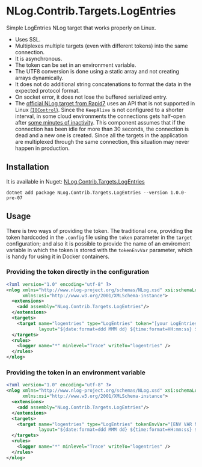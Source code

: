 # NLog.Contrib.Targets.LogEntries

Simple LogEntries NLog target that works properly on Linux. 

 - Uses SSL. 
 - Multiplexes multiple targets (even with different tokens) into the same connection.
 - It is asynchronous.
 - The token can be set in an environment variable.
 - The UTF8 conversion is done using a static array and not creating arrays dynamically.
 - It does not do additional string concatenations to format the data in the expected protocol format.
 - On socket error, it does not lose the buffered serialized entry.
 - The [official NLog target from Rapid7](https://github.com/rapid7/le_dotnet) uses an API that is not supported in Linux [(`IOControl`)](https://msdn.microsoft.com/en-us/library/system.net.sockets.socket.iocontrol(v=vs.110).aspx). Since the `KeepAlive` is not configured to a shorter interval, in some cloud environments the connections gets half-open after [some minutes of inactivity](//github.com/rapid7/le_dotnet/blob/master/src/LogentriesCore/LeClient.cs#L96). This component assumes that if the connection has been idle for more than 30 seconds, the connection is dead and a new one is created. Since all the targets in the application are multiplexed through the same connection, this situation may never happen in production.


## Installation
It is available in Nuget: [NLog.Contrib.Targets.LogEntries](https://www.nuget.org/packages/NLog.Contrib.Targets.LogEntries/)
```
dotnet add package NLog.Contrib.Targets.LogEntries --version 1.0.0-pre-07
```

## Usage
There  is two ways of providing the token. The traditional one, providing the token hardcoded in the `.config` file using the `token` parameter in the `target` configuration; and also it is possible to provide the name of an enviroment variable in which the token is stored with the `tokenEnvVar` parameter, which is handy for using it in Docker containers.

### Providing the token directly in the configuration
```xml
<?xml version="1.0" encoding="utf-8" ?>
<nlog xmlns="http://www.nlog-project.org/schemas/NLog.xsd" xsi:schemaLocation="NLog NLog.xsd"
      xmlns:xsi="http://www.w3.org/2001/XMLSchema-instance">
  <extensions>
    <add assembly="NLog.Contrib.Targets.LogEntries"/>
  </extensions>
  <targets>
    <target name="logentries" type="LogEntries" token="[your LogEntries token]"
            layout="${date:format=ddd MMM dd} ${time:format=HH:mm:ss} ${date:format=zzz yyyy} ${logger} : ${LEVEL}, ${message}"/>
  </targets>
  <rules>
    <logger name="*" minlevel="Trace" writeTo="logentries" />
  </rules>
</nlog>
```

### Providing the token in an environment variable
```xml
<?xml version="1.0" encoding="utf-8" ?>
<nlog xmlns="http://www.nlog-project.org/schemas/NLog.xsd" xsi:schemaLocation="NLog NLog.xsd"
      xmlns:xsi="http://www.w3.org/2001/XMLSchema-instance">
  <extensions>
    <add assembly="NLog.Contrib.Targets.LogEntries"/>
  </extensions>
  <targets>
    <target name="logentries" type="LogEntries" tokenEnvVar="[ENV VAR NAME]"
            layout="${date:format=ddd MMM dd} ${time:format=HH:mm:ss} ${date:format=zzz yyyy} ${logger} : ${LEVEL}, ${message}"/>
  </targets>
  <rules>
    <logger name="*" minlevel="Trace" writeTo="logentries" />
  </rules>
</nlog>
```

